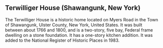 ## Terwilliger House (Shawangunk, New York)

The Terwilliger House is a historic home located on Myers Road in the Town of Shawangunk, Ulster County, New York, United States. It was built between about 1766 and 1800, and is a two-story, five bay, Federal frame dwelling on a stone foundation. It has a one-story kitchen addition.
It was added to the National Register of Historic Places in 1983.